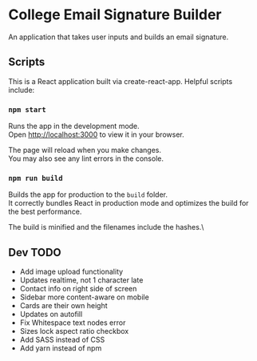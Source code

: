 # College Email Signature Builder

An application that takes user inputs and builds an email signature. 

## Scripts

This is a React application built via create-react-app. Helpful scripts include: 

### `npm start`

Runs the app in the development mode.\
Open [http://localhost:3000](http://localhost:3000) to view it in your browser.

The page will reload when you make changes.\
You may also see any lint errors in the console.

### `npm run build`

Builds the app for production to the `build` folder.\
It correctly bundles React in production mode and optimizes the build for the best performance.

The build is minified and the filenames include the hashes.\

## Dev TODO 
- Add image upload functionality
- Updates realtime, not 1 character late
- Contact info on right side of screen
- Sidebar more content-aware on mobile
- Cards are their own height
- Updates on autofill
- Fix Whitespace text nodes error 
- Sizes lock aspect ratio checkbox
- Add SASS instead of CSS
- Add yarn instead of npm